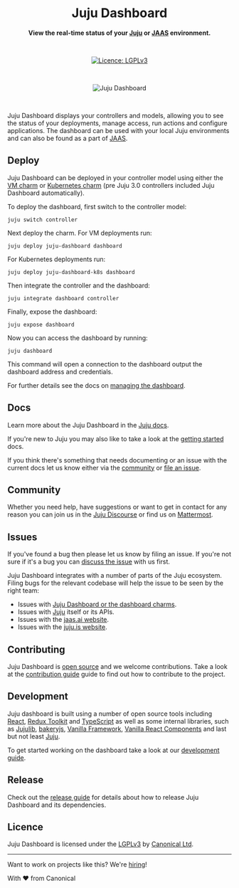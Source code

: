 <div align="center">

# Juju Dashboard

**View the real-time status of your [Juju](https://juju.is) or [JAAS](https://jaas.ai/) environment.**

<br />

[![Licence: LGPLv3](https://img.shields.io/badge/License-LGPL_v3-blue.svg)](/LICENSE.md)

<br />

![Juju Dashboard](/docs/images/dashboard.png)

</div>

<br />

Juju Dashboard displays your controllers and models, allowing you to see the
status of your deployments, manage access, run actions and configure
applications. The dashboard can be used with your local Juju environments and
can also be found as a part of [JAAS](https://jaas.ai/).

## Deploy

Juju Dashboard can be deployed in your controller model using either the [VM charm](https://charmhub.io/juju-dashboard)
or [Kubernetes charm](https://charmhub.io/juju-dashboard-k8s) (pre Juju 3.0
controllers included Juju Dashboard automatically).

To deploy the dashboard, first switch to the controller model:

```shell
juju switch controller
```

Next deploy the charm. For VM deployments run:

```shell
juju deploy juju-dashboard dashboard
```

For Kubernetes deployments run:

```shell
juju deploy juju-dashboard-k8s dashboard
```

Then integrate the controller and the dashboard:

```shell
juju integrate dashboard controller
```

Finally, expose the dashboard:

```shell
juju expose dashboard
```

Now you can access the dashboard by running:

```shell
juju dashboard
```

This command will open a connection to the dashboard output the dashboard address and
credentials.

For further details see the docs on [managing the dashboard](https://juju.is/docs/olm/manage-the-juju-dashboard).

## Docs

Learn more about the Juju Dashboard in the [Juju
docs](https://juju.is/docs/olm/the-juju-dashboard).

If you're new to Juju you may also like to take a look at the [getting
started](https://juju.is/docs/olm/get-started-with-juju) docs.

If you think there's something that needs documenting or an issue with the
current docs let us know either via the [community](#community) or [file an issue](#issues).

## Community

Whether you need help, have suggestions or want to get in contact for any reason you can join us in the [Juju
Discourse](https://discourse.charmhub.io/) or find us on
[Mattermost](https://chat.charmhub.io/landing#/charmhub/channels/juju).

## Issues

If you've found a bug then please let us know by filing an issue. If you're not sure if it's a
bug you can [discuss the issue](#community) with us first.

Juju Dashboard integrates with a number of parts of the Juju ecosystem. Filing
bugs for the relevant codebase will help the issue to be seen by the right team:

- Issues with [Juju Dashboard or the dashboard charms](https://github.com/canonical/juju-dashboard/issues/new/choose).
- Issues with [Juju](https://bugs.launchpad.net/juju/+filebug) itself or its APIs.
- Issues with the [jaas.ai website](https://github.com/canonical/jaas.ai/issues).
- Issues with the [juju.is website](https://github.com/canonical/juju.is/issues/new).

## Contributing

Juju Dashboard is [open source](#licence) and we welcome contributions. Take
a look at the [contribution guide](/CONTRIBUTING.md) guide to find out how
to contribute to the project.

## Development

Juju dashboard is built using a number of open source tools including [React](https://github.com/facebook/react),
[Redux Toolkit](https://github.com/reduxjs/redux-toolkit) and [TypeScript](https://github.com/microsoft/TypeScript) as well as some internal
libraries, such as [Jujulib](https://github.com/juju/js-libjuju), [bakeryjs](https://github.com/juju/bakeryjs), [Vanilla
Framework](https://github.com/canonical/vanilla-framework), [Vanilla React
Components](https://github.com/canonical/react-components) and last but not
least [Juju](https://github.com/juju/juju).

To get started working on the dashboard take a look at our [development guide](/HACKING.md).

## Release

Check out the [release guide](/RELEASING.md) for details about how to
release Juju Dashboard and its dependencies.

## Licence

Juju Dashboard is licensed under the [LGPLv3](/LICENSE.md) by [Canonical
Ltd](http://canonical.com/).

<hr />

Want to work on projects like this? We're
[hiring](https://canonical.com/careers)!

With ♥ from Canonical
